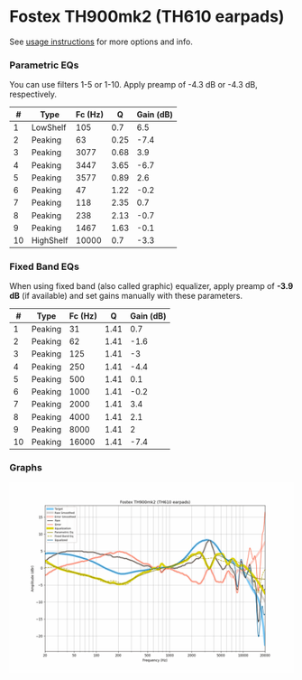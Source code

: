 # Fostex TH900mk2 (TH610 earpads)
See [usage instructions](https://github.com/jaakkopasanen/AutoEq#usage) for more options and info.

### Parametric EQs
You can use filters 1-5 or 1-10. Apply preamp of -4.3 dB or -4.3 dB, respectively.

|   # | Type      |   Fc (Hz) |    Q |   Gain (dB) |
|-----|-----------|-----------|------|-------------|
|   1 | LowShelf  |       105 | 0.7  |         6.5 |
|   2 | Peaking   |        63 | 0.25 |        -7.4 |
|   3 | Peaking   |      3077 | 0.68 |         3.9 |
|   4 | Peaking   |      3447 | 3.65 |        -6.7 |
|   5 | Peaking   |      3577 | 0.89 |         2.6 |
|   6 | Peaking   |        47 | 1.22 |        -0.2 |
|   7 | Peaking   |       118 | 2.35 |         0.7 |
|   8 | Peaking   |       238 | 2.13 |        -0.7 |
|   9 | Peaking   |      1467 | 1.63 |        -0.1 |
|  10 | HighShelf |     10000 | 0.7  |        -3.3 |

### Fixed Band EQs
When using fixed band (also called graphic) equalizer, apply preamp of **-3.9 dB** (if available) and set gains manually with these parameters.

|   # | Type    |   Fc (Hz) |    Q |   Gain (dB) |
|-----|---------|-----------|------|-------------|
|   1 | Peaking |        31 | 1.41 |         0.7 |
|   2 | Peaking |        62 | 1.41 |        -1.6 |
|   3 | Peaking |       125 | 1.41 |        -3   |
|   4 | Peaking |       250 | 1.41 |        -4.4 |
|   5 | Peaking |       500 | 1.41 |         0.1 |
|   6 | Peaking |      1000 | 1.41 |        -0.2 |
|   7 | Peaking |      2000 | 1.41 |         3.4 |
|   8 | Peaking |      4000 | 1.41 |         2.1 |
|   9 | Peaking |      8000 | 1.41 |         2   |
|  10 | Peaking |     16000 | 1.41 |        -7.4 |

### Graphs
![](./Fostex%20TH900mk2%20(TH610%20earpads).png)

